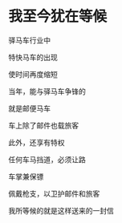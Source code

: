    

# 我至今犹在等候

驿马车行业中

特快马车的出现

使时间再度缩短

当年，能与驿马车争锋的

就是邮便马车

车上除了邮件也载旅客

此外，还享有特权

任何车马挡道，必须让路

车掌兼保镖

佩戴枪支，以卫护邮件和旅客

  

我所等候的就是这样送来的一封信